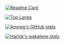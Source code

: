 [![Readme Card](https://github-readme-stats.vercel.app/api/pin/?username=KayCHENvip&repo=vulnerability-poc)](https://github.com/anuraghazra/github-readme-stats)&nbsp;&nbsp;&nbsp;

[![Top Langs](https://github-readme-stats.vercel.app/api/top-langs/?username=KayCHENvip&layout=compact)](https://github.com/KayCHENvip/github-readme-stats)

[![Anurag's GitHub stats](https://github-readme-stats.vercel.app/api?username=KayCHENvip&show_icons=true&theme=synthwave)](https://github.com/anuraghazra/github-readme-stats)

[![Harlok's wakatime stats](https://github-readme-stats.vercel.app/api/wakatime?username=KayCHENvip)](https://github.com/anuraghazra/github-readme-stats)&nbsp;&nbsp;&nbsp;&nbsp;&nbsp;&nbsp;






